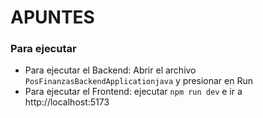 # APUNTES

### Para ejecutar

- Para ejecutar el Backend: Abrir el archivo `PosFinanzasBackendApplicationjava` y presionar en Run
- Para ejecutar el Frontend: ejecutar `npm run dev` e ir a http://localhost:5173
